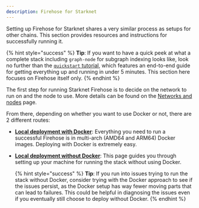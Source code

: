 ```yaml
---
description: Firehose for Starknet
---
```


Setting up Firehose for Starknet shares a very similar process as setups for other chains. This section provides resources and instructions for successfully running it.

{% hint style="success" %}
**Tip**: If you want to have a quick peek at what a complete stack including `graph-node` for subgraph indexing looks like, look no further than the [`quickstart` tutorial](https://github.com/starknet-graph/quickstart), which features an end-to-end guide for getting everything up and running in under 5 minutes. This section here focuses on Firehose itself only.
{% endhint %}

The first step for running Starknet Firehose is to decide on the network to run on and the node to use. More details can be found on the [Networks and nodes](./networks-and-nodes.md) page.

From there, depending on whether you want to use Docker or not, there are 2 different routes:

- [**Local deployment with Docker**](./local-deployment-with-docker.md): Everything you need to run a successful Firehose is in multi-arch (AMD64 and ARM64) Docker images. Deploying with Docker is extremely easy.

- [**Local deployment without Docker**](./local-deployment-without-docker.md): This page guides you through setting up your machine for running the stack without using Docker.

  {% hint style="success" %}
  **Tip**: If you run into issues trying to run the stack without Docker, consider trying with the Docker approach to see if the issues persist, as the Docker setup has way fewer moving parts that can lead to failures. This could be helpful in diagnosing the issues even if you eventually still choose to deploy without Docker.
  {% endhint %}
